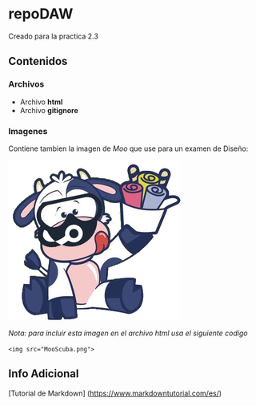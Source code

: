 # repoDAW

Creado para la practica 2.3

## Contenidos
  
### Archivos

* Archivo **html**
* Archivo **gitignore**

### Imagenes

Contiene tambien la imagen de _Moo_ que use para un examen de Diseño:

![MooScuba](MooScuba.png)

_Nota: para incluir esta imagen en el archivo html usa el siguiente codigo_

`<img src="MooScuba.png">`

## Info Adicional

[Tutorial de Markdown] (https://www.markdowntutorial.com/es/)



